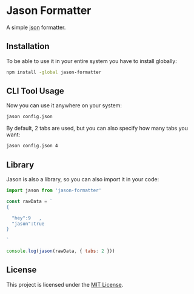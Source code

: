 # Jason Formatter

A simple [json](https://json.org) formatter.

## Installation

To be able to use it in your entire system you have to install globally:

```bash
npm install -global jason-formatter
```

## CLI Tool Usage

Now you can use it anywhere on your system:

```bash
jason config.json
```

By default, 2 tabs are used, but you can also specify how many tabs you want:

```bash
jason config.json 4
```

## Library

Jason is also a library, so you can also import it in your code:

```javascript
import jason from 'jason-formatter'

const rawData = `
{

  "hey":9   ,
  "jason":true
}

`

console.log(jason(rawData, { tabs: 2 }))
```

## License

This project is licensed under the [MIT License](./LICENSE.md).

